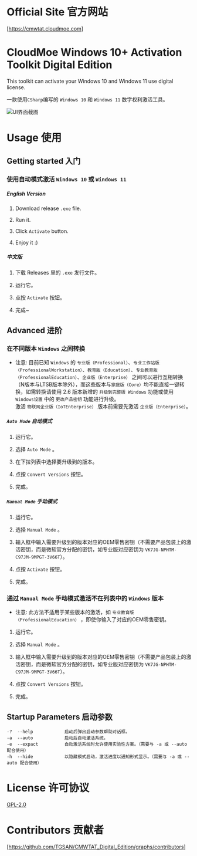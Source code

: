 # Official Site 官方网站

[https://cmwtat.cloudmoe.com]

# CloudMoe Windows 10+ Activation Toolkit Digital Edition

This toolkit can activate your Windows 10 and Windows 11 use digital license.

一款使用`CSharp`编写的 `Windows 10` 和 `Windows 11` 数字权利激活工具。

![UI界面截图][UI_image]

# Usage 使用

## Getting started 入门

### 使用自动模式激活 `Windows 10` 或 `Windows 11`

##### English Version

1. Download release `.exe` file.

2. Run it.

3. Click `Activate` button.

4. Enjoy it :)

##### 中文版

1. 下载 Releases 里的 `.exe` 发行文件。

2. 运行它。

3. 点按 `Activate` 按钮。

4. 完成~

## Advanced 进阶

### 在不同版本 `Windows` 之间转换

* 注意: 目前已知 `Windows` 的 `专业版（Professional）`、`专业工作站版（ProfessionalWorkstation）`、`教育版（Education）`、`专业教育版（ProfessionalEducation）`、`企业版（Enterprise）` 之间可以进行互相转换（N版本与LTSB版本除外），而这些版本与`家庭版（Core）`均不能直接一键转换，如需转换请使用 2.6 版本新增的 `升级到完整版 Windows` 功能或使用 `Windows设置` 中的 `更改产品密钥` 功能进行升级。  
激活 `物联网企业版（IoTEnterprise）` 版本前需要先激活 `企业版（Enterprise）`。

##### `Auto Mode` 自动模式

1. 运行它。

2. 选择 `Auto Mode` 。

3. 在下拉列表中选择要升级到的版本。

4. 点按 `Convert Versions` 按钮。

5. 完成。

##### `Manual Mode` 手动模式

1. 运行它。

2. 选择 `Manual Mode` 。

3. 输入框中输入需要升级到的版本对应的OEM零售密钥（不需要产品包装上的激活密钥，而是微软官方分配的密钥，如专业版对应密钥为 `VK7JG-NPHTM-C97JM-9MPGT-3V66T`）。

4. 点按 `Activate` 按钮。

5. 完成。

### 通过 `Manual Mode` 手动模式激活不在列表中的 `Windows` 版本

* 注意:  此方法不适用于某些版本的激活，如 `专业教育版（ProfessionalEducation）` ，即使你输入了对应的OEM零售密钥。

1. 运行它。

2. 选择 `Manual Mode` 。

3. 输入框中输入需要升级到的版本对应的OEM零售密钥（不需要产品包装上的激活密钥，而是微软官方分配的密钥，如专业版对应密钥为 `VK7JG-NPHTM-C97JM-9MPGT-3V66T`）。

4. 点按 `Convert Versions` 按钮。

5. 完成。

## Startup Parameters 启动参数

```
-?  --help            启动后弹出启动参数帮助对话框。
-a  --auto            启动后自动激活系统。
-e  --expact          自动激活系统时允许使用实验性方案。（需要与 -a 或 --auto 配合使用）
-h  --hide            以隐藏模式启动，激活进度以通知形式显示。（需要与 -a 或 --auto 配合使用）
```

# License 许可协议

[GPL-2.0](./LICENSE)

# Contributors 贡献者

[https://github.com/TGSAN/CMWTAT_Digital_Edition/graphs/contributors]

[UI_image]:./images/UI.jpg
[https://cmwtat.cloudmoe.com]:https://cmwtat.cloudmoe.com
[https://github.com/TGSAN/CMWTAT_Digital_Edition/graphs/contributors]:https://github.com/TGSAN/CMWTAT_Digital_Edition/graphs/contributors
